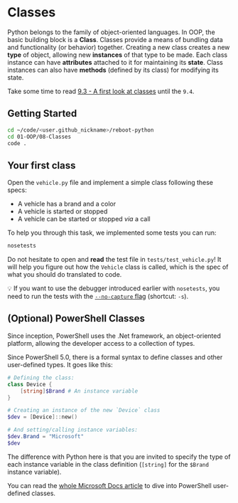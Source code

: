 # Classes

Python belongs to the family of object-oriented languages. In OOP, the basic building block is a **Class**. Classes provide a means of bundling data and functionality (or behavior) together. Creating a new class creates a new **type** of object, allowing new **instances** of that type to be made. Each class instance can have **attributes** attached to it for maintaining its **state**. Class instances can also have **methods** (defined by its class) for modifying its state.

Take some time to read [9.3 - A first look at classes](https://docs.python.org/3/tutorial/classes.html#a-first-look-at-classes) until the `9.4`.

## Getting Started

```bash
cd ~/code/<user.github_nickname>/reboot-python
cd 01-OOP/08-Classes
code .
```

## Your first class

Open the `vehicle.py` file and implement a simple class following these specs:

- A vehicle has a brand and a color
- A vehicle is started or stopped
- A vehicle can be started or stopped _via_ a call

To help you through this task, we implemented some tests you can run:

```bash
nosetests
```

Do not hesitate to open and **read** the test file in `tests/test_vehicle.py`!
It will help you figure out how the `Vehicle` class is called, which is the
spec of what you should do translated to code.

💡 If you want to use the debugger introduced earlier with `nosetests`, you need to run the tests with the [`--no-capture` flag](http://nose.readthedocs.io/en/latest/man.html#cmdoption-s) (shortcut: `-s`).

## (Optional) PowerShell Classes

Since inception, PowerShell uses the .Net framework, an object-oriented platform, allowing the developer access to a collection of types.

Since PowerShell 5.0, there is a formal syntax to define classes and other user-defined types. It goes like this:

```powershell
# Defining the class:
class Device {
    [string]$Brand # An instance variable
}

# Creating an instance of the new `Device` class
$dev = [Device]::new()

# And setting/calling instance variables:
$dev.Brand = "Microsoft"
$dev
```

The difference with Python here is that you are invited to specify the type of each instance variable in the class definition (`[string]` for the `$Brand` instance variable).

You can read the [whole Microsoft Docs article](https://docs.microsoft.com/powershell/module/microsoft.powershell.core/about/about_classes) to dive into PowerShell user-defined classes.

